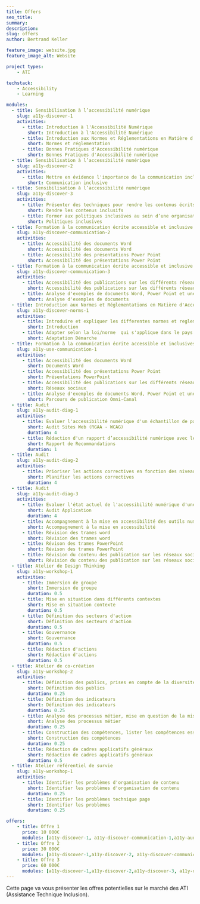 ```yaml
---
title: Offers
seo_title: 
summary: 
description: 
slug: offers
author: Bertrand Keller

feature_image: website.jpg
feature_image_alt: Website

project types: 
    - ATI

techstack:
    - Accessibility
    - Learning

modules:
  - title: Sensibilisation à l’accessibilité numérique 
    slug: a11y-discover-1
    activities:
      - title: Introduction à l'Accessibilité Numérique
        short: Introduction à l'Accessibilité Numérique
      - title: Introduction aux Normes et Réglementations en Matière d'Accessibilité 
        short: Normes et réglementation
      - title: Bonnes Pratiques d'Accessibilité numérique
        short: Bonnes Pratiques d'Accessibilité numérique
  - title: Sensibilisation à l’accessibilité numérique 
    slug: a11y-discover-2
    activities:
      - title: Mettre en évidence l'importance de la communication inclusive pour atteindre un public diversifié 
        short: Communication inclusive
  - title: Sensibilisation à l’accessibilité numérique 
    slug: a11y-discover-3
    activities:
      - title: Présenter des techniques pour rendre les contenus écrits accessibles
        short: Rendre les contenus inclusifs
      - title: Former aux politiques inclusives au sein d’une organisation 
        short: Politiques inclusives
  - title: Formation à la communication écrite accessible et inclusive
    slug: a11y-discover-communication-2
    activities:
      - title: Accessibilité des documents Word
        short: Accessibilité des documents Word
      - title: Accessibilité des présentations Power Point
        short: Accessibilité des présentations Power Point
  - title: Formation à la communication écrite accessible et inclusive
    slug: a11y-discover-communication-3
    activities:
      - title: Accessibilité des publications sur les différents réseaux sociaux 
        short: Accessibilité des publications sur les différents réseaux sociaux 
      - title: Analyse d'exemples de documents Word, Power Point et une  publication sur les réseaux sociaux
        short: Analyse d'exemples de documents
  - title: Introduction aux Normes et Réglementations en Matière d'Accessibilité 
    slug: a11y-discover-norms-1
    activities:
      - title: Introduire et expliquer les differentes normes et reglementations dans le domaine de l'accessibilité numérique. 
        short: Introduction
      - title: Adapter selon la loi/norme  qui s'applique dans le pays d'intervention.
        short: Adaptation Démarche
  - title: Formation à la communication écrite accessible et inclusives
    slug: a11y-use-communication-1
    activities:
      - title: Accessibilité des documents Word
        short: Documents Word
      - title: Accessibilité des présentations Power Point
        short: Présentations PowerPoint
      - title: Accessibilité des publications sur les différents réseaux sociaux 
        short: Réseaux sociaux
      - title: Analyse d'exemples de documents Word, Power Point et une publication sur les réseaux sociaux
        short: Parcours de publication Omni-Canal
  - title: Audit 
    slug: a11y-audit-diag-1
    activities:
      - title: Evaluer l'accessibilité numérique d'un échantillon de pages du site web avec réalisation de tests utilisateurs
        short: Audit Sites Web (RGAA - WCAG)
        duration: 4
      - title: Rédaction d'un rapport d’accessibilité numérique avec les recommandations pour améliorer la conformité aux normes d'accessibilité
        short: Rapport de Recommandations
        duration: 1
  - title: Audit 
    slug: a11y-audit-diag-2
    activities:
      - title: Prioriser les actions correctives en fonction des niveaux d'impact sur l'accessibilité
        short: Planifier les actions correctives
        duration: 4
  - title: Audit 
    slug: a11y-audit-diag-3 
    activities:
      - title: Evaluer l'état actuel de l'accessibilité numérique d'une application mobile
        short: Audit Application 
        duration: 4
      - title: Accompagnement à la mise en accessibilité des outils numériques
        short: Accompagnement à la mise en accessibilité
      - title: Révision des trames word
        short: Révision des trames word
      - title: Révison des trames PowerPoint
        short: Révison des trames PowerPoint
      - title: Révision du contenu des publication sur les réseaux sociaux 
        short: Révision du contenu des publication sur les réseaux sociaux 
  - title: Atelier de Design Thinking 
    slug: a11y-workshop-1
    activities:
      - title: Immersion de groupe
        short: Immersion de groupe
        duration: 0.5
      - title: Mise en situation dans différents contextes
        short: Mise en situation contexte
        duration: 0.5
      - title: Définition des secteurs d'action
        short: Définition des secteurs d'action
        duration: 0.5
      - title: Gouvernance
        short: Gouvernance
        duration: 0.5
      - title: Rédaction d'actions
        short: Rédaction d'actions
        duration: 0.5
  - title: Atelier de co-création
    slug: a11y-workshop-2
    activities:
      - title: Définition des publics, prises en compte de la diversité
        short: Définition des publics
        duration: 0.25
      - title: Définition des indicateurs
        short: Définition des indicateurs
        duration: 0.25
      - title: Analyse des processus métier, mise en question de la mission de l'organisme
        short: Analyse des processus métier
        duration: 0.25
      - title: Construction des compétences, lister les compétences essentielles à la réalisation de la mission
        short: Construction des compétences 
        duration: 0.25
      - title: Rédaction de cadres applicatifs généraux
        short: Rédaction de cadres applicatifs généraux
        duration: 0.5
  - title: Atelier référentiel de survie
    slug: a11y-workshop-1
    activities:
      - title: Identifier les problèmes d'organisation de contenu
        short: Identifier les problèmes d'organisation de contenu
        duration: 0.25
      - title: Identifier les problèmes technique page
        short: Identifier les problèmes
        duration: 0.25

offers: 
    - title: Offre 1
      price: 10 000€
      modules: [a11y-discover-1, a11y-discover-communication-1,a11y-audit-diag-1]
    - title: Offre 2
      price: 30 000€
      modules: [a11y-discover-1,a11y-discover-2, a11y-discover-communication-1, a11y-discover-communication-2,a11y-audit-diag-1,a11y-audit-diag-2]
    - title: Offre 3
      price: 60 000€
      modules: [a11y-discover-1,a11y-discover-2,a11y-discover-3, a11y-discover-communication-1, a11y-discover-communication-2, a11y-discover-communication-3,  a11y-audit-diag-1,a11y-audit-diag-2,a11y-audit-diag-3]
---
```


Cette page va vous présenter les offres potentielles sur le marché des ATI (Assistance Technique Inclusion).

